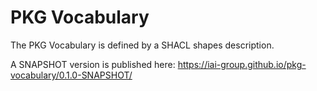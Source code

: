 # PKG Vocabulary

The PKG Vocabulary is defined by a SHACL shapes description. 

A SNAPSHOT version is published here: https://iai-group.github.io/pkg-vocabulary/0.1.0-SNAPSHOT/
